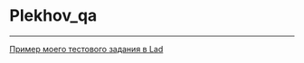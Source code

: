 # Plekhov_qa


---


[Пример моего тестового задания в Lad](https://docs.google.com/spreadsheets/d/1T5jGZiPSUn6et-Di2T_SPzy0BfGA8S5dVHsnYxdKzwo/edit#gid=0)
